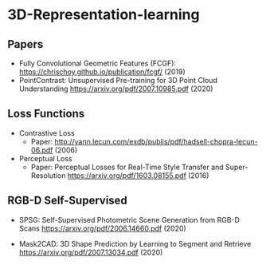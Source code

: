 # 3D-Representation-learning

## Papers
- Fully Convolutional Geometric Features (FCGF): https://chrischoy.github.io/publication/fcgf/ (2019)
- PointContrast: Unsupervised Pre-training for 3D Point Cloud Understanding https://arxiv.org/pdf/2007.10985.pdf (2020)

## Loss Functions
- Contrastive Loss
  - Paper: http://yann.lecun.com/exdb/publis/pdf/hadsell-chopra-lecun-06.pdf (2006)
- Perceptual Loss
  - Paper: Perceptual Losses for Real-Time Style Transfer and Super-Resolution https://arxiv.org/pdf/1603.08155.pdf (2016)

## RGB-D Self-Supervised
- SPSG: Self-Supervised Photometric Scene Generation from RGB-D Scans https://arxiv.org/pdf/2006.14660.pdf (2020)

- Mask2CAD: 3D Shape Prediction by Learning to Segment and Retrieve https://arxiv.org/pdf/2007.13034.pdf (2020)
